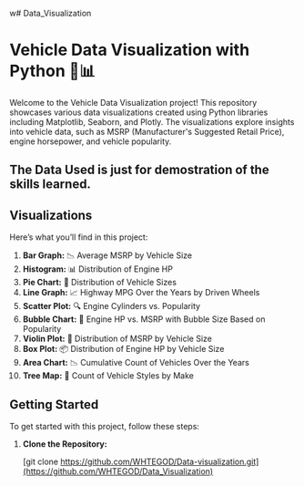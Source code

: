 w# Data_Visualization
# Vehicle Data Visualization with Python 🚗📊

Welcome to the Vehicle Data Visualization project! This repository showcases various data visualizations created using Python libraries including Matplotlib, Seaborn, and Plotly. The visualizations explore insights into vehicle data, such as MSRP (Manufacturer's Suggested Retail Price), engine horsepower, and vehicle popularity.

## The Data Used is just for demostration of the skills learned.

## Visualizations

Here’s what you’ll find in this project:

1. **Bar Graph:** 📉 Average MSRP by Vehicle Size
2. **Histogram:** 📊 Distribution of Engine HP
3. **Pie Chart:** 🥧 Distribution of Vehicle Sizes
4. **Line Graph:** 📈 Highway MPG Over the Years by Driven Wheels
5. **Scatter Plot:** 🔍 Engine Cylinders vs. Popularity
6. **Bubble Chart:** 💬 Engine HP vs. MSRP with Bubble Size Based on Popularity
7. **Violin Plot:** 🎻 Distribution of MSRP by Vehicle Size
8. **Box Plot:** 📦 Distribution of Engine HP by Vehicle Size
9. **Area Chart:** 📉 Cumulative Count of Vehicles Over the Years
10. **Tree Map:** 🌳 Count of Vehicle Styles by Make

## Getting Started

To get started with this project, follow these steps:

1. **Clone the Repository:**

   [git clone https://github.com/WHTEGOD/Data-visualization.git](https://github.com/WHTEGOD/Data_Visualization)
